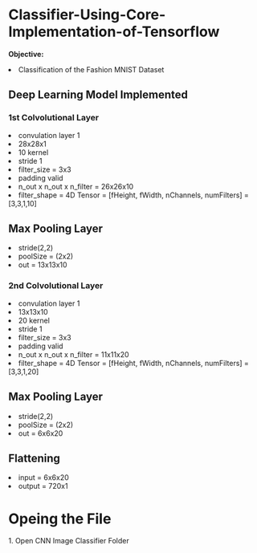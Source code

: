 # Classifier-Using-Core-Implementation-of-Tensorflow
<b>Objective:</b>
<li> Classification of the Fashion MNIST Dataset</li>

<h2>Deep Learning Model Implemented</h2>
<h3> 1st Colvolutional Layer </h3>
<li> convulation layer 1 </li>
<li> 28x28x1 </li>
<li> 10 kernel </li>
<li> stride 1 </li>
<li> filter_size = 3x3 </li>
<li> padding valid </li>
<li> n_out x n_out x n_filter = 26x26x10 </li>
<li> filter_shape = 4D Tensor = [fHeight, fWidth, nChannels, numFilters] = [3,3,1,10] </li>

<h2>Max Pooling Layer</h2>
<li> stride(2,2)</li>
<li> poolSize = (2x2)</li>
<li> out = 13x13x10</li>

<h3> 2nd Colvolutional Layer </h3>
<li> convulation layer 1 </li>
<li> 13x13x10 </li>
<li> 20 kernel </li>
<li> stride 1 </li>
<li> filter_size = 3x3 </li>
<li> padding valid </li>
<li> n_out x n_out x n_filter = 11x11x20 </li>
<li> filter_shape = 4D Tensor = [fHeight, fWidth, nChannels, numFilters] = [3,3,1,20] </li>

<h2>Max Pooling Layer</h2>
<li> stride(2,2)</li>
<li> poolSize = (2x2)</li>
<li> out = 6x6x20</li>

<h2>Flattening</h2>
<li> input = 6x6x20</li>
<li> output = 720x1</li>

<h1> Opeing the File </h1>
1. Open CNN Image Classifier Folder

